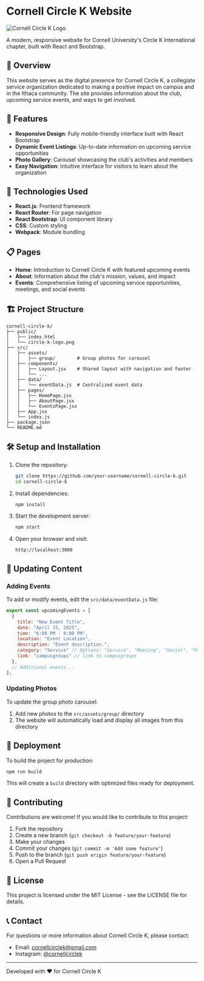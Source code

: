 # Cornell Circle K Website

![Cornell Circle K Logo](public/circle-k-logo.png)

A modern, responsive website for Cornell University's Circle K International chapter, built with React and Bootstrap.

## 🌟 Overview

This website serves as the digital presence for Cornell Circle K, a collegiate service organization dedicated to making a positive impact on campus and in the Ithaca community. The site provides information about the club, upcoming service events, and ways to get involved.

## 🚀 Features

- **Responsive Design**: Fully mobile-friendly interface built with React Bootstrap
- **Dynamic Event Listings**: Up-to-date information on upcoming service opportunities
- **Photo Gallery**: Carousel showcasing the club's activities and members
- **Easy Navigation**: Intuitive interface for visitors to learn about the organization

## 🔧 Technologies Used

- **React.js**: Frontend framework
- **React Router**: For page navigation
- **React Bootstrap**: UI component library
- **CSS**: Custom styling
- **Webpack**: Module bundling

## 📋 Pages

- **Home**: Introduction to Cornell Circle K with featured upcoming events
- **About**: Information about the club's mission, values, and impact
- **Events**: Comprehensive listing of upcoming service opportunities, meetings, and social events

## 🏗️ Project Structure

```
cornell-circle-k/
├── public/
│   ├── index.html
│   └── circle-k-logo.png
├── src/
│   ├── assets/
│   │   ├── group/        # Group photos for carousel
│   ├── components/
│   │   ├── Layout.jsx    # Shared layout with navigation and footer
│   │   └── ...
│   ├── data/
│   │   └── eventData.js  # Centralized event data
│   ├── pages/
│   │   ├── HomePage.jsx
│   │   ├── AboutPage.jsx
│   │   └── EventsPage.jsx
│   ├── App.jsx
│   └── index.js
├── package.json
└── README.md
```

## 🛠️ Setup and Installation

1. Clone the repository:
   ```bash
   git clone https://github.com/your-username/cornell-circle-k.git
   cd cornell-circle-k
   ```

2. Install dependencies:
   ```bash
   npm install
   ```

3. Start the development server:
   ```bash
   npm start
   ```

4. Open your browser and visit:
   ```
   http://localhost:3000
   ```

## 📝 Updating Content

### Adding Events
To add or modify events, edit the `src/data/eventData.js` file:

```javascript
export const upcomingEvents = [
  {
    title: "New Event Title",
    date: "April 15, 2025",
    time: "6:00 PM - 8:00 PM",
    location: "Event Location",
    description: "Event description.",
    category: "Service" // Options: "Service", "Meeting", "Social", "Fundraiser"
    link: "campusgroups" // link to campusgroups
  },
  // Additional events...
];
```

### Updating Photos
To update the group photo carousel:

1. Add new photos to the `src/assets/group/` directory
2. The website will automatically load and display all images from this directory

## 🔄 Deployment

To build the project for production:

```bash
npm run build
```

This will create a `build` directory with optimized files ready for deployment.

## 🤝 Contributing

Contributions are welcome! If you would like to contribute to this project:

1. Fork the repository
2. Create a new branch (`git checkout -b feature/your-feature`)
3. Make your changes
4. Commit your changes (`git commit -m 'Add some feature'`)
5. Push to the branch (`git push origin feature/your-feature`)
6. Open a Pull Request

## 📜 License

This project is licensed under the MIT License - see the LICENSE file for details.

## 📞 Contact

For questions or more information about Cornell Circle K, please contact:
- Email: cornellcirclek@gmail.com
- Instagram: [@cornellcirclek](https://instagram.com/cornellcirclek)

---

Developed with ❤️ for Cornell Circle K